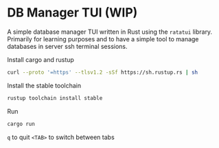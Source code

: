 DB Manager TUI (WIP)
=====================
A simple database manager TUI written in Rust using the `ratatui` library.
Primarily for learning purposes and to have a simple tool to manage databases in server ssh terminal sessions.


Install cargo and rustup
```bash
curl --proto '=https' --tlsv1.2 -sSf https://sh.rustup.rs | sh
```

Install the stable toolchain
```bash
rustup toolchain install stable
```

Run
```bash
cargo run
```

`q` to quit 
`<TAB>` to switch between tabs

